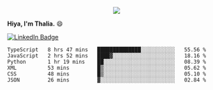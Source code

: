 <p align="center">
  <img src=https://media2.giphy.com/media/J2yDvX0N4GpAdHOD3N/giphy.gif?cid=ecf05e4732fecy7p8iauk3qv6wrz5awzkzmwe846do1i8h6n&rid=giphy.gif>
</p>


<!-- <p align="middle">
  <img src="https://raw.githubusercontent.com/thaliajuarez/thaliajuarez/main/images/unnamed.png" />
</p> -->

**Hiya, I'm Thalia.** 😄

[![LinkedIn Badge](https://img.shields.io/badge/LinkedIn-Profile-informational?style=flat&logo=linkedin&logoColor=white&color=0D76A8)](https://www.linkedin.com/in/thalia-juarez/)


<!--
**thaliajuarez/thaliajuarez** is a ✨ _special_ ✨ repository because its `README.md` (this file) appears on your GitHub profile.
Here are some ideas to get you started:
- 🔭 I’m currently working on 
- 🌱 I’m currently learning C
- 👯 I’m looking to collaborate on ...
- 🤔 I’m looking for help with ...
- 💬 Ask me about ...
- 📫 How to reach me: ...
- 😄 Pronouns: ...
- ⚡ Fun fact: ...


- 🔭 I’m currently working on UI/UX.
- 🌱 I’m currently learning C#
- ⚡ Fun fact: Raindrops fall between 15 and 25 miles per hour.
-->

<!--START_SECTION:waka-->

```text
TypeScript   8 hrs 47 mins   ██████████████░░░░░░░░░░░   55.56 %
JavaScript   2 hrs 52 mins   ████▓░░░░░░░░░░░░░░░░░░░░   18.16 %
Python       1 hr 19 mins    ██░░░░░░░░░░░░░░░░░░░░░░░   08.39 %
XML          53 mins         █▒░░░░░░░░░░░░░░░░░░░░░░░   05.62 %
CSS          48 mins         █▒░░░░░░░░░░░░░░░░░░░░░░░   05.10 %
JSON         26 mins         ▓░░░░░░░░░░░░░░░░░░░░░░░░   02.84 %
```

<!--END_SECTION:waka-->

